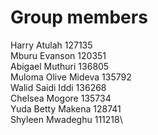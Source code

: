 # Group members
Harry Atulah	127135\
Mburu Evanson	120351\
Abigael Muthuri	136805\
Muloma Olive Mideva	135792\
Walid Saidi Iddi	136268\
Chelsea Mogore	135734\
Yuda Betty Makena	128741\
Shyleen Mwadeghu	111218\
